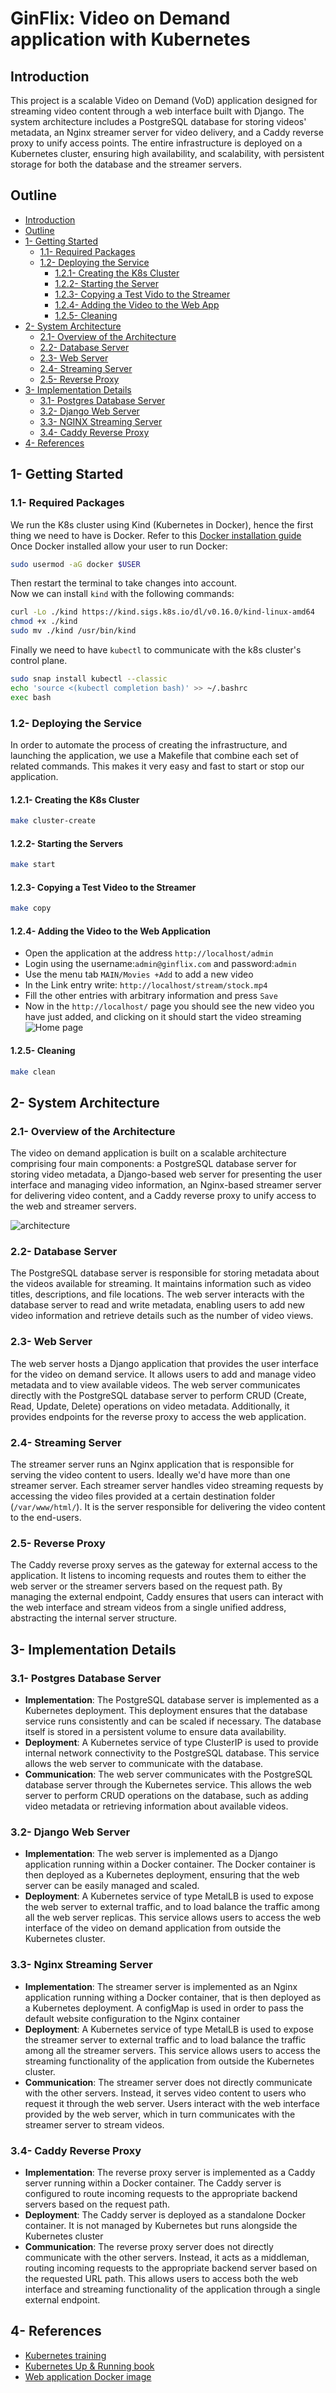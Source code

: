 # GinFlix: Video on Demand application with Kubernetes

## Introduction
This project is a scalable Video on Demand (VoD) application designed for streaming video content through a web interface built with Django. The system architecture includes a PostgreSQL database for storing videos' metadata, an Nginx streamer server for video delivery, and a Caddy reverse proxy to unify access points. The entire infrastructure is deployed on a Kubernetes cluster, ensuring high availability, and scalability, with persistent storage for both the database and the streamer servers.

## Outline
- [Introduction](#introduction)
- [Outline](#outline)
- [1- Getting Started](#1--getting-started)
    - [1.1- Required Packages](#11--required-packages)
    - [1.2- Deploying the Service](#12--deploying-the-service)
        - [1.2.1- Creating the K8s Cluster](#121--creating-the-k8s-cluster)
        - [1.2.2- Starting the Server](#122--starting-the-servers)
        - [1.2.3- Copying a Test Vido to the Streamer](#123--copying-a-test-video-to-the-streamer)
        - [1.2.4- Adding the Video to the Web App](#124--adding-the-video-to-the-web-application)
        - [1.2.5- Cleaning](#125--cleaning)
- [2- System Architecture](#2--system-architecture)  
    - [2.1- Overview of the Architecture](#21--overview-of-the-architecture)
    - [2.2- Database Server](#22--database-server)
    - [2.3- Web Server](#23--web-server)
    - [2.4- Streaming Server](#24--streaming-server)
    - [2.5- Reverse Proxy](#25--reverse-proxy)
- [3- Implementation Details](#3--implementation-details)
    - [3.1- Postgres Database Server](#31--postgres-database-server)
    - [3.2- Django Web Server](#32--django-web-server)
    - [3.3- NGINX Streaming Server](#33--nginx-streaming-server)
    - [3.4- Caddy Reverse Proxy](#34--caddy-reverse-proxy)
- [4- References](#4--references)

## 1- Getting Started
### 1.1- Required Packages
We run the K8s cluster using Kind (Kubernetes in Docker), hence the first thing we need to have is Docker. Refer to this [Docker installation guide](https://docs.docker.com/engine/install/)  
Once Docker installed allow your user to run Docker:
```bash
sudo usermod -aG docker $USER
```
Then restart the terminal to take changes into account.  
Now we can install `kind` with the following commands:
```bash
curl -Lo ./kind https://kind.sigs.k8s.io/dl/v0.16.0/kind-linux-amd64
chmod +x ./kind
sudo mv ./kind /usr/bin/kind
```
Finally we need to have `kubectl` to communicate with the k8s cluster's control plane.
```bash
sudo snap install kubectl --classic
echo 'source <(kubectl completion bash)' >> ~/.bashrc
exec bash
```
### 1.2- Deploying the Service
In order to automate the process of creating the infrastructure, and launching the application, we use a Makefile that combine each set of related commands. This makes it very easy and fast to start or stop our application.
#### 1.2.1- Creating the K8s Cluster
```bash
make cluster-create
```
#### 1.2.2- Starting the Servers
```bash
make start
```
#### 1.2.3- Copying a Test Video to the Streamer
```bash
make copy
```
#### 1.2.4- Adding the Video to the Web Application
- Open the application at the address `http://localhost/admin`
- Login using the username:`admin@ginflix.com` and password:`admin`
- Use the menu tab `MAIN/Movies +Add` to add a new video
- In the Link entry write: `http://localhost/stream/stock.mp4`
- Fill the other entries with arbitrary information and press `Save`
- Now in the `http://localhost/` page you should see the new video you have just added, and clicking on it should start the video streaming
![Home page](./assets/ginflix.png)
#### 1.2.5- Cleaning
```bash
make clean
```

## 2- System Architecture
### 2.1- Overview of the Architecture
The video on demand application is built on a scalable architecture comprising four main components: a PostgreSQL database server for storing video metadata, a Django-based web server for presenting the user interface and managing video information, an Nginx-based streamer server for delivering video content, and a Caddy reverse proxy to unify access to the web and streamer servers.

![architecture](./assets/architecture.png)
### 2.2- Database Server
The PostgreSQL database server is responsible for storing metadata about the videos available for streaming. It maintains information such as video titles, descriptions, and file locations. The web server interacts with the database server to read and write metadata, enabling users to add new video information and retrieve details such as the number of video views.
### 2.3- Web Server
The web server hosts a Django application that provides the user interface for the video on demand service. It allows users to add and manage video metadata and to view available videos. The web server communicates directly with the PostgreSQL database server to perform CRUD (Create, Read, Update, Delete) operations on video metadata. Additionally, it provides endpoints for the reverse proxy to access the web application.
### 2.4- Streaming Server
The streamer server runs an Nginx application that is responsible for serving the video content to users. Ideally we'd have more than one streamer server. Each streamer server handles video streaming requests by accessing the video files provided at a certain destination folder (`/var/www/html/`). It is the server responsible for delivering the video content to the end-users.
### 2.5- Reverse Proxy
The Caddy reverse proxy serves as the gateway for external access to the application. It listens to incoming requests and routes them to either the web server or the streamer servers based on the request path. By managing the external endpoint, Caddy ensures that users can interact with the web interface and stream videos from a single unified address, abstracting the internal server structure.

## 3- Implementation Details
### 3.1- Postgres Database Server
- **Implementation**: The PostgreSQL database server is implemented as a Kubernetes deployment. This deployment ensures that the database service runs consistently and can be scaled if necessary. The database itself is stored in a persistent volume to ensure data availability.
- **Deployment**: A Kubernetes service of type ClusterIP is used to provide internal network connectivity to the PostgreSQL database. This service allows the web server to communicate with the database.
- **Communication**: The web server communicates with the PostgreSQL database server through the Kubernetes service. This allows the web server to perform CRUD operations on the database, such as adding video metadata or retrieving information about available videos.
### 3.2- Django Web Server
- **Implementation**: The web server is implemented as a Django application running within a Docker container. The Docker container is then deployed as a Kubernetes deployment, ensuring that the web server can be easily managed and scaled.
- **Deployment**: A Kubernetes service of type MetalLB is used to expose the web server to external traffic, and to load balance the traffic among all the web server replicas. This service allows users to access the web interface of the video on demand application from outside the Kubernetes cluster.
### 3.3- Nginx Streaming Server
- **Implementation**: The streamer server is implemented as an Nginx application running withing a Docker container, that is then deployed as a Kubernetes deployment. A configMap is used in order to pass the default website configuration to the Nginx container
- **Deployment**: A Kubernetes service of type MetalLB is used to expose the streamer server to external traffic and to load balance the traffic among all the streamer servers. This service allows users to access the streaming functionality of the application from outside the Kubernetes cluster.
- **Communication**: The streamer server does not directly communicate with the other servers. Instead, it serves video content to users who request it through the web server. Users interact with the web interface provided by the web server, which in turn communicates with the streamer server to stream videos.
### 3.4- Caddy Reverse Proxy
- **Implementation**: The reverse proxy server is implemented as a Caddy server running within a Docker container. The Caddy server is configured to route incoming requests to the appropriate backend servers based on the request path.
- **Deployment**: The Caddy server is deployed as a standalone Docker container. It is not managed by Kubernetes but runs alongside the Kubernetes cluster
- **Communication**: The reverse proxy server does not directly communicate with the other servers. Instead, it acts as a middleman, routing incoming requests to the appropriate backend server based on the requested URL path. This allows users to access both the web interface and streaming functionality of the application through a single external endpoint.

## 4- References
- [Kubernetes training](https://gitlab.telecom-paris.fr/jean-louis.rougier/k8s-hands-on-training)
- [Kubernetes Up & Running book](https://www.oreilly.com/library/view/kubernetes-up-and/9781098110192/)
- [Web application Docker image](https://hub.docker.com/r/gintelecom/ginflix)